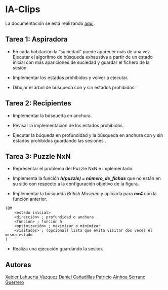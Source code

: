 # IA-Clips

La documentación se está realizando [aquí](https://www.overleaf.com/7918422837rtzyrsfxvnhb).

## Tarea 1: Aspiradora

- En cada habitación la “suciedad” puede aparecer más de una vez.  Ejecutar el algoritmo de búsqueda exhaustiva a partir de un estado inicial con más apariciones de suciedad y guardar el fichero de la sesión.

- Implementar los estados prohibidos y volver a ejecutar.

- Dibujar el árbol de búsqueda con y sin estados prohibidos.

## Tarea 2: Recipientes

- Implementar la búsqueda en anchura.

- Revisar la implementación de los estados prohibidos.

- Ejecutar la búqueda en profundidad y la búsqueda en anchura con y sin estados prohibidos guardando las sesiones .

## Tarea 3: Puzzle NxN

- Representar el problema del Puzzle NxN e implementarlo.

- Implementa la función __*h(puzzle) = número_de_fichas*__ que no están en su sitio con respecto a la configuración objetivo de la figura.

- Implementar la búsqueda *British Museum* y aplicarla para __*n=4*__ con la función anterior.

```clips
(BM
    <estado inicial>
    <dirección> ; profundidad o anchura
    <función> ; función h
    <optimización> ; maximizar o minimizar
    <visitados> ; (opcional) lista que evita visitar dos veces el mismo estado
)
```

- Realiza una ejecución guardando la sesión.

## Autores

[Xabier Lahuerta Vázquez](https://github.com/Xabilahu)
[Daniel Cañadillas Patricio](https://github.com/kaecius)
[Ainhoa Serrano Guerrero](https://github.com/sgainhoa)